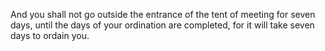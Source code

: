And you shall not go outside the entrance of the tent of meeting for seven days, until the days of your ordination are completed, for it will take seven days to ordain you.
